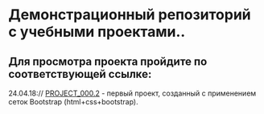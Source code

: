 



# Дeмонстрационный репозиторий с учебными проектами.. 


## Для просмотра проекта пройдите по соответствующей ссылке: 

24.04.18://  [PROJECT_000.2](https://iliankant.github.io/lesson_14/ "project_000.2") - первый проект, созданный с применением сеток Bootstrap (html+css+bootstrap).
